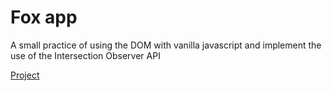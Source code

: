 # Fox app


A small practice of using the DOM with vanilla javascript and implement the use of the Intersection Observer API

[Project](https://gabino2395.github.io/DOM-2-PROJECT/)